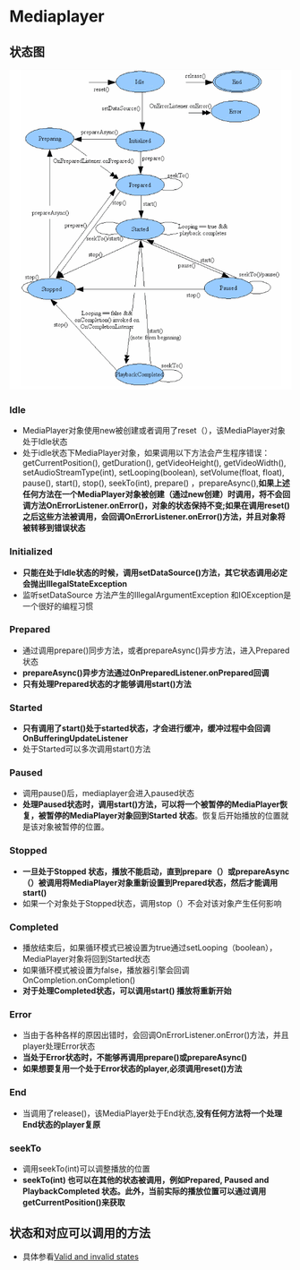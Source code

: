 # Mediaplayer

## 状态图

![Mediaplayer](./../../image-resources/media/mediaplayer.png)

### Idle

- MediaPlayer对象使用new被创建或者调用了reset（），该MediaPlayer对象处于Idle状态
- 处于idle状态下MediaPlayer对象，如果调用以下方法会产生程序错误：getCurrentPosition(), getDuration(), getVideoHeight(), getVideoWidth(), setAudioStreamType(int), setLooping(boolean), setVolume(float, float), pause(), start(), stop(), seekTo(int), prepare() ，prepareAsync(),**如果上述任何方法在一个MediaPlayer对象被创建（通过new创建）时调用，将不会回调方法OnErrorListener.onError()，对象的状态保持不变;如果在调用reset()之后这些方法被调用，会回调OnErrorListener.onError()方法，并且对象将被转移到错误状态**

### Initialized

- **只能在处于Idle状态的时候，调用setDataSource()方法，其它状态调用必定会抛出IllegalStateException**
- 监听setDataSource 方法产生的IllegalArgumentException  和IOException是一个很好的编程习惯

### Prepared

- 通过调用prepare()同步方法，或者prepareAsync()异步方法，进入Prepared状态
- **prepareAsync()异步方法通过OnPreparedListener.onPrepared回调**
- **只有处理Prepared状态的才能够调用start()方法**

### Started

- **只有调用了start()处于started状态，才会进行缓冲，缓冲过程中会回调OnBufferingUpdateListener**
- 处于Started可以多次调用start()方法

### Paused

- 调用pause()后，mediaplayer会进入paused状态
- **处理Paused状态时，调用start()方法，可以将一个被暂停的MediaPlayer恢复，被暂停的MediaPlayer对象回到Started 状态**。恢复后开始播放的位置就是该对象被暂停的位置。

### Stopped

- **一旦处于Stopped 状态，播放不能启动，直到prepare（）或prepareAsync（）被调用将MediaPlayer对象重新设置到Prepared状态，然后才能调用start()**
- 如果一个对象处于Stopped状态，调用stop（）不会对该对象产生任何影响

### Completed

- 播放结束后，如果循环模式已被设置为true通过setLooping（boolean），MediaPlayer对象将回到Started状态
- 如果循环模式被设置为false，播放器引擎会回调OnCompletion.onCompletion()
- **对于处理Completed状态，可以调用start() 播放将重新开始**

### Error

- 当由于各种各样的原因出错时，会回调OnErrorListener.onError()方法，并且player处理Error状态
- **当处于Error状态时，不能够再调用prepare()或prepareAsync()**
- **如果想要复用一个处于Error状态的player,必须调用reset()方法**

### End

- 当调用了release()，该MediaPlayer处于End状态,**没有任何方法将一个处理End状态的player复原**

### seekTo

- 调用seekTo(int)可以调整播放的位置
- **seekTo(int) 也可以在其他的状态被调用，例如Prepared, Paused and PlaybackCompleted 状态。此外，当前实际的播放位置可以通过调用getCurrentPosition()来获取**

## 状态和对应可以调用的方法

- 具体参看[Valid and invalid states](https://developer.android.google.cn/reference/android/media/MediaPlayer.html)